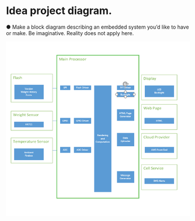 # Idea project diagram.

● Make a block diagram describing an embedded system you’d like to have or make. Be
imaginative. Reality does not apply here.

![image](./images/initial_block_diagram.png)